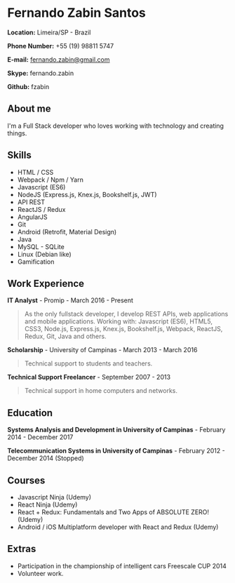 # Fernando Zabin Santos

**Location:** Limeira/SP - Brazil

**Phone Number:** +55 (19) 98811 5747

**E-mail:** fernando.zabin@gmail.com

**Skype:** fernando.zabin

**Github:** fzabin

## About me
I'm a Full Stack developer who loves working with technology and creating things.

## Skills

* HTML / CSS
* Webpack / Npm / Yarn
* Javascript (ES6)
* NodeJS (Express.js, Knex.js, Bookshelf.js, JWT)
* API REST
* ReactJS / Redux
* AngularJS
* Git
* Android (Retrofit, Material Design)
* Java
* MySQL - SQLite
* Linux (Debian like)
* Gamification

## Work Experience

**IT Analyst** - Promip - March 2016 - Present

> As the only fullstack developer, I develop REST APIs, web applications and mobile applications. Working with: Javascript (ES6), HTML5, CSS3, Node.js, Express.js, Knex.js, Bookshelf.js, Webpack, ReactJS, Redux, Git, Java and others.

**Scholarship** - University of Campinas - March 2013 - March 2016

> Technical support to students and teachers.

**Technical Support Freelancer** - September 2007 - 2013

> Technical support in home computers and networks.


## Education

**Systems Analysis and Development in University of Campinas** - February 2014 - December 2017

**Telecommunication Systems in University of Campinas** - February 2012 - December 2014 (Stopped)


## Courses

* Javascript Ninja (Udemy)
* React Ninja (Udemy)
* React + Redux: Fundamentals and Two Apps of ABSOLUTE ZERO! (Udemy)
* Android / iOS Multiplatform developer with React and Redux (Udemy)

## Extras

* Participation in the championship of intelligent cars Freescale CUP 2014
* Volunteer work.
